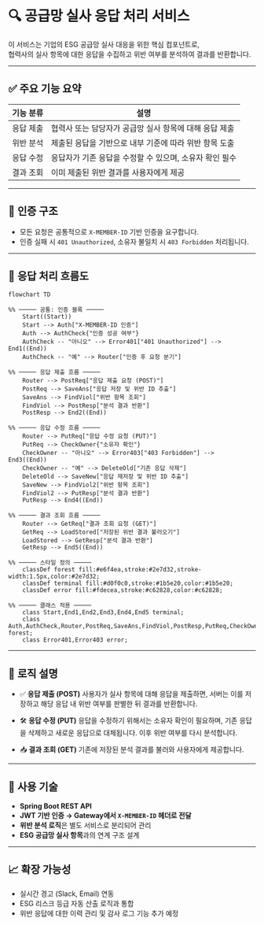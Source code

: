
# 🔍 공급망 실사 응답 처리 서비스

이 서비스는 기업의 ESG 공급망 실사 대응을 위한 핵심 컴포넌트로,  
협력사의 실사 항목에 대한 응답을 수집하고 위반 여부를 분석하여 결과를 반환합니다.

---

## ✅ 주요 기능 요약

| 기능 분류 | 설명 |
|-----------|------|
| 응답 제출 | 협력사 또는 담당자가 공급망 실사 항목에 대해 응답 제출 |
| 위반 분석 | 제출된 응답을 기반으로 내부 기준에 따라 위반 항목 도출 |
| 응답 수정 | 응답자가 기존 응답을 수정할 수 있으며, 소유자 확인 필수 |
| 결과 조회 | 이미 제출된 위반 결과를 사용자에게 제공 |

---

## 🔐 인증 구조

- 모든 요청은 공통적으로 `X-MEMBER-ID` 기반 인증을 요구합니다.
- 인증 실패 시 `401 Unauthorized`, 소유자 불일치 시 `403 Forbidden` 처리됩니다.

---

## 🔄 응답 처리 흐름도

```mermaid
flowchart TD

%% ───── 공통: 인증 블록 ─────
    Start((Start))
    Start --> Auth["X-MEMBER-ID 인증"]
    Auth --> AuthCheck{"인증 성공 여부"}
    AuthCheck -- "아니오" --> Error401["401 Unauthorized"] --> End1((End))
    AuthCheck -- "예" --> Router["인증 후 요청 분기"]

%% ───── 응답 제출 흐름 ─────
    Router --> PostReq["응답 제출 요청 (POST)"]
    PostReq --> SaveAns["응답 저장 및 위반 ID 추출"]
    SaveAns --> FindViol["위반 항목 조회"]
    FindViol --> PostResp["분석 결과 반환"]
    PostResp --> End2((End))

%% ───── 응답 수정 흐름 ─────
    Router --> PutReq["응답 수정 요청 (PUT)"]
    PutReq --> CheckOwner{"소유자 확인"}
    CheckOwner -- "아니오" --> Error403["403 Forbidden"] --> End3((End))
    CheckOwner -- "예" --> DeleteOld["기존 응답 삭제"]
    DeleteOld --> SaveNew["응답 재저장 및 위반 ID 추출"]
    SaveNew --> FindViol2["위반 항목 조회"]
    FindViol2 --> PutResp["분석 결과 반환"]
    PutResp --> End4((End))

%% ───── 결과 조회 흐름 ─────
    Router --> GetReq["결과 조회 요청 (GET)"]
    GetReq --> LoadStored["저장된 위반 결과 불러오기"]
    LoadStored --> GetResp["분석 결과 반환"]
    GetResp --> End5((End))

%% ───── 스타일 정의 ─────
    classDef forest fill:#e6f4ea,stroke:#2e7d32,stroke-width:1.5px,color:#2e7d32;
    classDef terminal fill:#d0f0c0,stroke:#1b5e20,color:#1b5e20;
    classDef error fill:#fdecea,stroke:#c62828,color:#c62828;

%% ───── 클래스 적용 ─────
    class Start,End1,End2,End3,End4,End5 terminal;
    class Auth,AuthCheck,Router,PostReq,SaveAns,FindViol,PostResp,PutReq,CheckOwner,DeleteOld,SaveNew,FindViol2,PutResp,GetReq,LoadStored,GetResp forest;
    class Error401,Error403 error;
````

---

## 🧠 로직 설명

* ✅ **응답 제출 (POST)**
  사용자가 실사 항목에 대해 응답을 제출하면, 서버는 이를 저장하고 해당 응답 내 위반 여부를 판별한 뒤 결과를 반환합니다.

* 🛠 **응답 수정 (PUT)**
  응답을 수정하기 위해서는 소유자 확인이 필요하며, 기존 응답을 삭제하고 새로운 응답으로 대체됩니다. 이후 위반 여부를 다시 분석합니다.

* 📥 **결과 조회 (GET)**
  기존에 저장된 분석 결과를 불러와 사용자에게 제공합니다.

---

## 📌 사용 기술

* **Spring Boot REST API**
* **JWT 기반 인증 → Gateway에서 `X-MEMBER-ID` 헤더로 전달**
* **위반 분석 로직**은 별도 서비스로 분리되어 관리
* **ESG 공급망 실사 항목**과의 연계 구조 설계

---

## 📈 확장 가능성

* 실시간 경고 (Slack, Email) 연동
* ESG 리스크 등급 자동 산출 로직과 통합
* 위반 응답에 대한 이력 관리 및 감사 로그 기능 추가 예정


